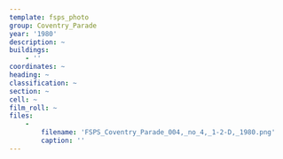 ```yaml
---
template: fsps_photo
group: Coventry_Parade
year: '1980'
description: ~
buildings:
    - ''
coordinates: ~
heading: ~
classification: ~
section: ~
cell: ~
film_roll: ~
files:
    -
        filename: 'FSPS_Coventry_Parade_004,_no_4,_1-2-D,_1980.png'
        caption: ''
---
```

